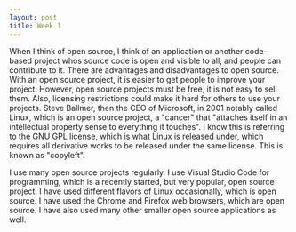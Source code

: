 ```yaml
---
layout: post
title: Week 1
---
```


<!--
This text should be replaced by your first post. 

The easiest way to make your first post is to edit this one. 
Go into /_posts/ and update the 2018-01-28-week01.md file. 
-->

When I think of open source, I think of an application or another code-based project whos source code is open and visible to all, and people can contribute to it.  There are advantages and disadvantages to open source. With an open source project, it is easier to get people to improve your project. However, open source projects must be free, it is not easy to sell them. Also, licensing restrictions could make it hard for others to use your projects.  Steve Ballmer, then the CEO of Microsoft, in 2001 notably called Linux, which is an open source project, a "cancer" that "attaches itself in an intellectual property sense to everything it touches". I know this is referring to the GNU GPL license, which is what Linux is released under, which requires all derivative works to be released under the same license. This is known as "copyleft".

I use many open source projects regularly. I use Visual Studio Code for programming, which is a recently started, but very popular, open source project.  I have used different flavors of Linux occasionally, which is open source.  I have used the Chrome and Firefox web browsers, which are open source.  I have also used many other smaller open source applications as well.
